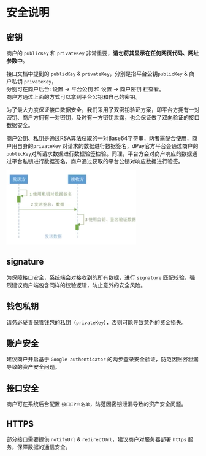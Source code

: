 # 安全说明



## 密钥

商户的 `publicKey` 和 `privateKey` 非常重要，**请勿将其显示在任何网页代码、网址参数中**。

接口文档中提到的 `publicKey` & `privateKey`，分别是指平台公钥`publicKey`  & 商户私钥 `privateKey`，<br>分别可在商户后台:  设置 -> 平台公钥 和 设置 -> 商户密钥 栏查看。<br>商户方通过上面的方式可以拿到平台公钥和自己的密钥。

为了最大力度保证接口数据安全，我们采用了双密钥验证方案，即平台方拥有一对密钥、商户方拥有一对密钥，及时有一方密钥泄露，也会保证做了双向验证的接口数据安全。

商户公钥、私钥是通过RSA算法获取的一对Base64字符串，两者需配合使用，商户用自身的`privateKey`  对请求的数据进行数据签名，dPay官方平台会通过商户的`publicKey`对所请求数据进行数据验签检验。同理，平台方会对商户响应的数据通过平台私钥进行数据签名，商户通过获取的平台公钥对响应数据进行验签。

<img src="images/image-20221007174343110.png" alt="image-20221007174343110" style="zoom: 33%;" />

## signature

为保障接口安全，系统端会对接收到的所有数据，进行 `signature` 匹配校验，强烈建议商户端包含同样的校验逻辑，防止意外的安全风险。



## 钱包私钥

请务必妥善保管钱包的私钥（`privateKey`），否则可能导致意外的资金损失。



## 账户安全

建议商户开启基于 `Google authenticator` 的两步登录安全验证，防范因账密泄漏导致的资产安全问题。



## 接口安全

商户可在系统后台配置 `接口IP白名单`，防范因密钥泄漏导致的资产安全问题。



## HTTPS

部分接口需要提供 `notifyUrl` & `redirectUrl`，建议商户对服务器部署 `https` 服务，保障数据的通信安全。
